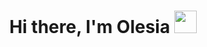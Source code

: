 <h1 align="center">Hi there, I'm Olesia</a> 
<img src="https://github.com/blackcater/blackcater/raw/main/images/Hi.gif" height="36"/></h1>



<!---
OlesiaFadina/OlesiaFadina is a ✨ special ✨ repository because its `README.md` (this file) appears on your GitHub profile.
You can click the Preview link to take a look at your changes.
--->
